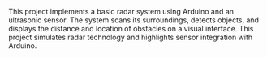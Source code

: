 This project implements a basic radar system using Arduino and an ultrasonic sensor. The system scans its surroundings, detects objects, and displays the distance and location of obstacles on a visual interface. This project simulates radar technology and highlights sensor integration with Arduino.
